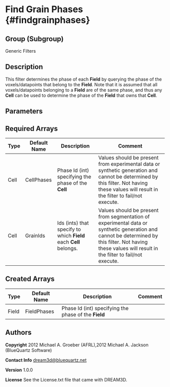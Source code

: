 Find Grain Phases {#findgrainphases}
==========   
## Group (Subgroup) ##
Generic Filters

## Description ##
This filter determines the phase of each **Field** by querying the phase of the voxels/datapoints that belong to the **Field**. 
Note that it is assumed that all voxels/datapoints belonging to a **Field** are of the same phase, and thus any **Cell** can be used to determine the phase of the **Field** that owns that **Cell**.

## Parameters ##

## Required Arrays ##

| Type | Default Name | Description | Comment |
|------|--------------|-------------|---------|
| Cell | CellPhases | Phase Id (int) specifying the phase of the **Cell** | Values should be present from experimental data or synthetic generation and cannot be determined by this filter. Not having these values will result in the filter to fail/not execute. |
| Cell | GrainIds | Ids (ints) that specify to which **Field** each **Cell** belongs. | Values should be present from segmentation of experimental data or synthetic generation and cannot be determined by this filter. Not having these values will result in the filter to fail/not execute. |


## Created Arrays ##

| Type | Default Name | Description | Comment |
|------|--------------|-------------|---------|
| Field | FieldPhases | Phase Id (int) specifying the phase of the **Field** |  |

## Authors ##

**Copyright** 2012 Michael A. Groeber (AFRL),2012 Michael A. Jackson (BlueQuartz Software)

**Contact Info** dream3d@bluequartz.net

**Version** 1.0.0

**License**  See the License.txt file that came with DREAM3D.



